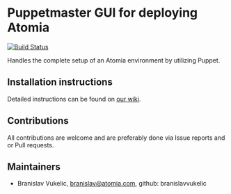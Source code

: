 # Puppetmaster GUI for deploying Atomia

[![Build Status](https://travis-ci.org/atomia/puppetmaster-gui.svg?branch=master)](https://travis-ci.org/atomia/puppetmaster-gui)

Handles the complete setup of an Atomia environment by utilizing Puppet.

## Installation instructions

Detailed instructions can be found on [our wiki](https://github.com/atomia/puppetmaster-gui/wiki/Installing-a-production-environment).

## Contributions

All contributions are welcome and are preferably done via Issue reports and or Pull requests.

## Maintainers
* Branislav Vukelic, branislav@atomia.com, github: branislavvukelic

